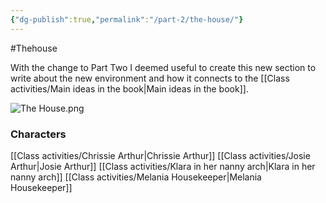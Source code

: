 ```yaml
---
{"dg-publish":true,"permalink":"/part-2/the-house/"}
---
```


#Thehouse

With the change to Part Two I deemed useful to create this new section to write about the new environment and how it connects to the [[Class activities/Main ideas in the book\|Main ideas in the book]].

![The House.png](/img/user/Archives/The%20House.png)
### Characters
[[Class activities/Chrissie Arthur\|Chrissie Arthur]]
[[Class activities/Josie Arthur\|Josie Arthur]]
[[Class activities/Klara in her nanny arch\|Klara in her nanny arch]]
[[Class activities/Melania Housekeeper\|Melania Housekeeper]]



